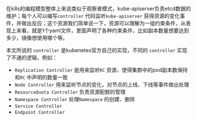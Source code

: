 在k8s的编程模型整体上来说类似于观察者模式，kube-apiserver负责etcd数据的维护；每个人可以编写`controller` 代码监听`kube-apiserver` 获得资源的变化事件，并做出反应；这个资源我们简单说一下，资源可以理解为一组约束条件，从表现上来看，就是1个yaml文件，里面声明了各种约束条件，比如副本数量想要达到多少，镜像想使用哪个等。

本文所说的 `controller` 是kubenetes官方自己的实现，不同的 `controller` 实现了不通的逻辑，例如：

- `Replication Controller` 是用来监听`RC` 资源，使得集群中的pod副本数保持和`RC` 中声明的数量一致
- `Node Controller` 用来监听节点的变化，对节点的上线、下线等事件做出处理
- `ResourceQuota Controller` 负责资源配额的管理
- `Namespace Controller` 处理`Namespace` 的创建、删除
- `Service Controller` 
- `Endpoint Controller` 

